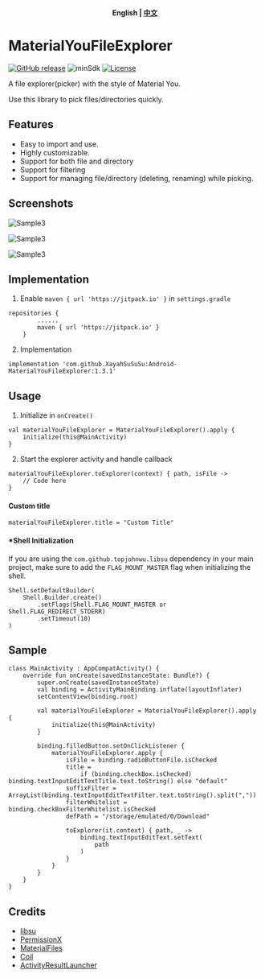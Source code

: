 <div align="center">
	<span style="font-weight: bold"> English | <a href=README_CN.md> 中文 </a> </span>
</div>

# MaterialYouFileExplorer
[![GitHub release](https://img.shields.io/github/v/release/XayahSuSuSu/Android-MaterialYouFileExplorer?color=orange)](https://github.com/XayahSuSuSu/Android-MaterialYouFileExplorer/releases)  ![minSdk](https://img.shields.io/badge/minSdk-26-green) [![License](https://img.shields.io/github/license/XayahSuSuSu/Android-MaterialYouFileExplorer?color=ff69b4)](./LICENSE)

A file explorer(picker) with the style of Material You.

Use this library to pick files/directories quickly.

## Features
- Easy to import and use.
- Highly customizable.
- Support for both file and directory
- Support for filtering
- Support for managing file/directory (deleting, renaming) while picking.

## Screenshots

![Sample3](doc/images/Sample1.jpg "Sample1")

![Sample3](doc/images/Sample2.jpg "Sample2")

![Sample3](doc/images/Sample3.jpg "Sample3")

## Implementation
1. Enable `maven { url 'https://jitpack.io' }` in `settings.gradle`
```
repositories {
        ......
        maven { url 'https://jitpack.io' }
    }
```
2. Implementation
```
implementation 'com.github.XayahSuSuSu:Android-MaterialYouFileExplorer:1.3.1'
```

## Usage
1. Initialize in `onCreate()`
```
val materialYouFileExplorer = MaterialYouFileExplorer().apply {
    initialize(this@MainActivity)
}
```
2. Start the explorer activity and handle callback
```
materialYouFileExplorer.toExplorer(context) { path, isFile -> 
    // Code here
}
```
#### Custom title
```
materialYouFileExplorer.title = "Custom Title"
```

#### *Shell Initialization
If you are using the `com.github.topjohnwu.libsu` dependency in your main project, make sure to add the `FLAG_MOUNT_MASTER` flag when initializing the shell.
```
Shell.setDefaultBuilder(
    Shell.Builder.create()
        .setFlags(Shell.FLAG_MOUNT_MASTER or Shell.FLAG_REDIRECT_STDERR)
        .setTimeout(10)
)
```


## Sample
```
class MainActivity : AppCompatActivity() {
    override fun onCreate(savedInstanceState: Bundle?) {
        super.onCreate(savedInstanceState)
        val binding = ActivityMainBinding.inflate(layoutInflater)
        setContentView(binding.root)

        val materialYouFileExplorer = MaterialYouFileExplorer().apply {
            initialize(this@MainActivity)
        }

        binding.filledButton.setOnClickListener {
            materialYouFileExplorer.apply {
                isFile = binding.radioButtonFile.isChecked
                title =
                    if (binding.checkBox.isChecked) binding.textInputEditTextTitle.text.toString() else "default"
                suffixFilter = ArrayList(binding.textInputEditTextFilter.text.toString().split(","))
                filterWhitelist = binding.checkBoxFilterWhitelist.isChecked
                defPath = "/storage/emulated/0/Download"

                toExplorer(it.context) { path, _ ->
                    binding.textInputEditText.setText(
                        path
                    )
                }
            }
        }
    }
}
```

## Credits
- [libsu](https://github.com/topjohnwu/libsu)
- [PermissionX](https://github.com/guolindev/PermissionX)
- [MaterialFiles](https://github.com/zhanghai/MaterialFiles)
- [Coil](https://github.com/coil-kt/coil)
- [ActivityResultLauncher](https://github.com/DylanCaiCoding/ActivityResultLauncher)